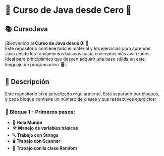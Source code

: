 # 🚀 **Curso de Java desde Cero** 🚀

## 📚 **CursoJava** 

¡Bienvenido al **Curso de Java desde 0**! 🎉  
Este repositorio contiene todo el material y los ejercicios para aprender Java desde los fundamentos básicos hasta conceptos más avanzados. Ideal para principiantes que deseen adquirir una base sólida en este lenguaje de programación. 🖥️💡

## 📝 **Descripción** 

Este repositorio será actualizado regularmente. Está separado por bloques, y cada bloque contiene un número de clases y sus respectivos ejercicios:

### 🧩 **Bloque 1 - Primeros pasos:**
  - 👋 **Hola Mundo**
  - 🛠️ **Manejo de variables básicas**
  - 🔤 **Trabajo con Strings**
  - 🖥️ **Trabajo con Scanner**
  - 🎲 **Trabajo con la clase Random**
